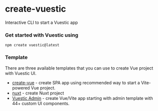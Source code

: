 # create-vuestic
Interactive CLI to start a Vuestic app

### Get started with Vuestic using

```
npm create vuestic@latest
```

### Template
There are three available templates that you can use to create Vue project with Vuestic UI.

- [create-vue](https://github.com/vuejs/create-vue) - create SPA app using recommended way to start a Vite-powered Vue project.
- [nuxt](https://nuxt.com/docs/getting-started/installation#new-project) - create Nuxt project
- [Vuestic Admin](https://github.com/epicmaxco/vuestic-admin) - create Vue/Vite app starting with admin template with 44+ custom UI components.